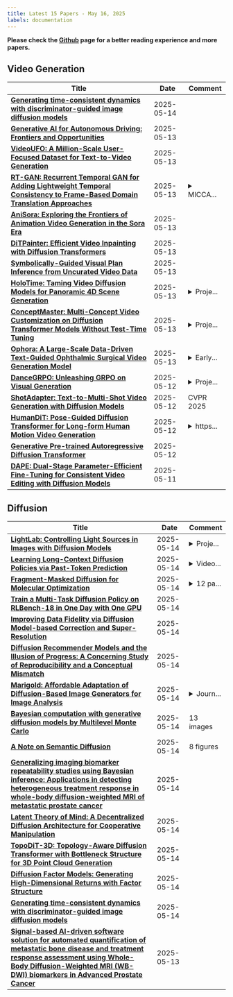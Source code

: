 ```yaml
---
title: Latest 15 Papers - May 16, 2025
labels: documentation
---
```

**Please check the [Github](https://github.com/zezhishao/MTS_Daily_ArXiv) page for a better reading experience and more papers.**

## Video Generation
| **Title** | **Date** | **Comment** |
| --- | --- | --- |
| **[Generating time-consistent dynamics with discriminator-guided image diffusion models](http://arxiv.org/abs/2505.09089v1)** | 2025-05-14 |  |
| **[Generative AI for Autonomous Driving: Frontiers and Opportunities](http://arxiv.org/abs/2505.08854v1)** | 2025-05-13 |  |
| **[VideoUFO: A Million-Scale User-Focused Dataset for Text-to-Video Generation](http://arxiv.org/abs/2503.01739v2)** | 2025-05-13 |  |
| **[RT-GAN: Recurrent Temporal GAN for Adding Lightweight Temporal Consistency to Frame-Based Domain Translation Approaches](http://arxiv.org/abs/2310.00868v2)** | 2025-05-13 | <details><summary>MICCA...</summary><p>MICCAI 2025 Early Accept. First two authors contributed equally</p></details> |
| **[AniSora: Exploring the Frontiers of Animation Video Generation in the Sora Era](http://arxiv.org/abs/2412.10255v4)** | 2025-05-13 |  |
| **[DiTPainter: Efficient Video Inpainting with Diffusion Transformers](http://arxiv.org/abs/2504.15661v2)** | 2025-05-13 |  |
| **[Symbolically-Guided Visual Plan Inference from Uncurated Video Data](http://arxiv.org/abs/2505.08444v1)** | 2025-05-13 |  |
| **[HoloTime: Taming Video Diffusion Models for Panoramic 4D Scene Generation](http://arxiv.org/abs/2504.21650v2)** | 2025-05-13 | <details><summary>Proje...</summary><p>Project Homepage: https://zhouhyocean.github.io/holotime/ Code: https://github.com/PKU-YuanGroup/HoloTime</p></details> |
| **[ConceptMaster: Multi-Concept Video Customization on Diffusion Transformer Models Without Test-Time Tuning](http://arxiv.org/abs/2501.04698v2)** | 2025-05-13 | <details><summary>Proje...</summary><p>Project Page: https://yuzhou914.github.io/ConceptMaster/. Update and release MCVC Evaluation Set</p></details> |
| **[Ophora: A Large-Scale Data-Driven Text-Guided Ophthalmic Surgical Video Generation Model](http://arxiv.org/abs/2505.07449v2)** | 2025-05-13 | <details><summary>Early...</summary><p>Early accepted in MICCAI25</p></details> |
| **[DanceGRPO: Unleashing GRPO on Visual Generation](http://arxiv.org/abs/2505.07818v1)** | 2025-05-12 | <details><summary>Proje...</summary><p>Project Page: https://dancegrpo.github.io/</p></details> |
| **[ShotAdapter: Text-to-Multi-Shot Video Generation with Diffusion Models](http://arxiv.org/abs/2505.07652v1)** | 2025-05-12 | CVPR 2025 |
| **[HumanDiT: Pose-Guided Diffusion Transformer for Long-form Human Motion Video Generation](http://arxiv.org/abs/2502.04847v4)** | 2025-05-12 | <details><summary>https...</summary><p>https://agnjason.github.io/HumanDiT-page/</p></details> |
| **[Generative Pre-trained Autoregressive Diffusion Transformer](http://arxiv.org/abs/2505.07344v1)** | 2025-05-12 |  |
| **[DAPE: Dual-Stage Parameter-Efficient Fine-Tuning for Consistent Video Editing with Diffusion Models](http://arxiv.org/abs/2505.07057v1)** | 2025-05-11 |  |

## Diffusion
| **Title** | **Date** | **Comment** |
| --- | --- | --- |
| **[LightLab: Controlling Light Sources in Images with Diffusion Models](http://arxiv.org/abs/2505.09608v1)** | 2025-05-14 | <details><summary>Proje...</summary><p>Project Page: https://nadmag.github.io/LightLab/</p></details> |
| **[Learning Long-Context Diffusion Policies via Past-Token Prediction](http://arxiv.org/abs/2505.09561v1)** | 2025-05-14 | <details><summary>Video...</summary><p>Videos are available at https://long-context-dp.github.io</p></details> |
| **[Fragment-Masked Diffusion for Molecular Optimization](http://arxiv.org/abs/2408.09106v3)** | 2025-05-14 | <details><summary>12 pa...</summary><p>12 pages, 9 figures, 4 tables</p></details> |
| **[Train a Multi-Task Diffusion Policy on RLBench-18 in One Day with One GPU](http://arxiv.org/abs/2505.09430v1)** | 2025-05-14 |  |
| **[Improving Data Fidelity via Diffusion Model-based Correction and Super-Resolution](http://arxiv.org/abs/2505.08526v2)** | 2025-05-14 |  |
| **[Diffusion Recommender Models and the Illusion of Progress: A Concerning Study of Reproducibility and a Conceptual Mismatch](http://arxiv.org/abs/2505.09364v1)** | 2025-05-14 |  |
| **[Marigold: Affordable Adaptation of Diffusion-Based Image Generators for Image Analysis](http://arxiv.org/abs/2505.09358v1)** | 2025-05-14 | <details><summary>Journ...</summary><p>Journal extension of our CVPR 2024 paper, featuring new tasks, improved efficiency, high-resolution capabilities, and enhanced accessibility</p></details> |
| **[Bayesian computation with generative diffusion models by Multilevel Monte Carlo](http://arxiv.org/abs/2409.15511v4)** | 2025-05-14 | 13 images |
| **[A Note on Semantic Diffusion](http://arxiv.org/abs/2505.09283v1)** | 2025-05-14 | 8 figures |
| **[Generalizing imaging biomarker repeatability studies using Bayesian inference: Applications in detecting heterogeneous treatment response in whole-body diffusion-weighted MRI of metastatic prostate cancer](http://arxiv.org/abs/2505.09197v1)** | 2025-05-14 |  |
| **[Latent Theory of Mind: A Decentralized Diffusion Architecture for Cooperative Manipulation](http://arxiv.org/abs/2505.09144v1)** | 2025-05-14 |  |
| **[TopoDiT-3D: Topology-Aware Diffusion Transformer with Bottleneck Structure for 3D Point Cloud Generation](http://arxiv.org/abs/2505.09140v1)** | 2025-05-14 |  |
| **[Diffusion Factor Models: Generating High-Dimensional Returns with Factor Structure](http://arxiv.org/abs/2504.06566v2)** | 2025-05-14 |  |
| **[Generating time-consistent dynamics with discriminator-guided image diffusion models](http://arxiv.org/abs/2505.09089v1)** | 2025-05-14 |  |
| **[Signal-based AI-driven software solution for automated quantification of metastatic bone disease and treatment response assessment using Whole-Body Diffusion-Weighted MRI (WB-DWI) biomarkers in Advanced Prostate Cancer](http://arxiv.org/abs/2505.09011v1)** | 2025-05-13 |  |

